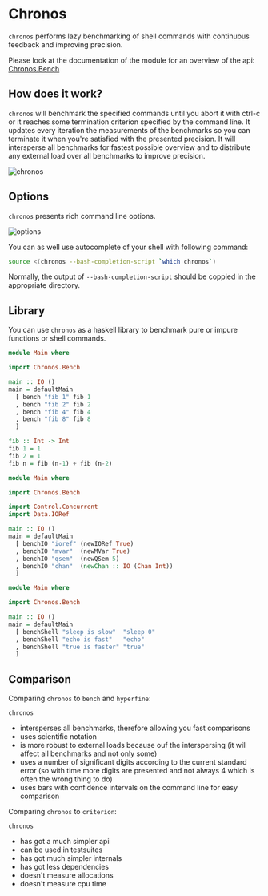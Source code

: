 # Chronos

`chronos` performs lazy benchmarking of shell commands with continuous feedback and improving precision.

Please look at the documentation of the module for an overview of the api:
[Chronos.Bench](https://hackage.haskell.org/package/chronos-bench/docs/Chronos-Bench.html)

## How does it work?

`chronos` will benchmark the specified commands until you abort it
with ctrl-c or it reaches some termination criterion specified by the
command line.  It updates every iteration the measurements of the
benchmarks so you can terminate it when you're satisfied with the
presented precision.  It will intersperse all benchmarks for fastest
possible overview and to distribute any external load over all
benchmarks to improve precision.

![chronos](https://user-images.githubusercontent.com/5609565/54072918-5ec9ab00-4281-11e9-851a-7a4bde1295b2.png)

## Options

`chronos` presents rich command line options.

![options](https://user-images.githubusercontent.com/5609565/54072912-55d8d980-4281-11e9-909e-ea7c06a17d6a.png)

You can as well use autocomplete of your shell with following command:
```bash
source <(chronos --bash-completion-script `which chronos`)
```

Normally, the output of `--bash-completion-script` should be coppied in the appropriate directory.

## Library

You can use `chronos` as a haskell library to benchmark pure or impure functions or shell commands.

```haskell
module Main where

import Chronos.Bench

main :: IO ()
main = defaultMain
  [ bench "fib 1" fib 1
  , bench "fib 2" fib 2
  , bench "fib 4" fib 4
  , bench "fib 8" fib 8
  ]

fib :: Int -> Int
fib 1 = 1
fib 2 = 1
fib n = fib (n-1) + fib (n-2)
```

```haskell
module Main where

import Chronos.Bench

import Control.Concurrent
import Data.IORef

main :: IO ()
main = defaultMain
  [ benchIO "ioref" (newIORef True)
  , benchIO "mvar"  (newMVar True)
  , benchIO "qsem"  (newQSem 5)
  , benchIO "chan"  (newChan :: IO (Chan Int))
  ]
```

```haskell
module Main where

import Chronos.Bench

main :: IO ()
main = defaultMain
  [ benchShell "sleep is slow"  "sleep 0"
  , benchShell "echo is fast"   "echo"
  , benchShell "true is faster" "true"
  ]
```

## Comparison

Comparing `chronos` to `bench` and `hyperfine`:

`chronos`
- intersperses all benchmarks, therefore allowing you fast comparisons
- uses scientific notation
- is more robust to external loads because ouf the interspersing (it will affect all benchmarks and not only some)
- uses a number of significant digits according to the current standard error (so with time more digits are presented and not always 4 which is often the wrong thing to do)
- uses bars with confidence intervals on the command line for easy comparison

Comparing `chronos` to `criterion`:

`chronos`
- has got a much simpler api
- can be used in testsuites
- has got much simpler internals
- has got less dependencies
- doesn't measure allocations
- doesn't measure cpu time
